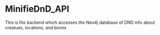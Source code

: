# MinifieDnD_API
This is the backend which accesses the Neo4j database of DND info about creatues, locations, and bioms
